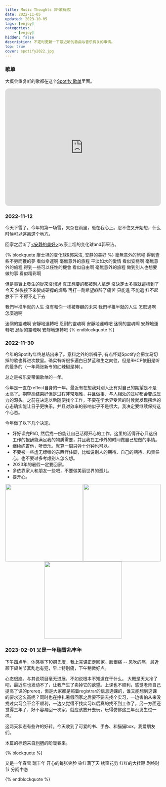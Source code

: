```yaml
---
title: Music Thoughts（听歌有感）
date: 2022-11-05 
updated: 2023-10-05 
tags: [enjoy]
categories: 
    - [enjoy]
hidden: false
description: 不定时更新一下最近听的歌曲与音乐有关的事情。
top: true
cover: spotify2022.jpg
---
```


### 歌单

大概会重复听的歌都在这个[Spotify 歌单](https://open.spotify.com/playlist/3P07vHgIgWP9HoH1g3Q5xT?si=e543d4ff403e4152)里面。

<iframe style="border-radius:12px" src="https://open.spotify.com/embed/playlist/4HO9jbN3WmEhXKF8GrjPIV?utm_source=generator" width="100%" height="380" frameBorder="0" allowfullscreen="" allow="autoplay; clipboard-write; encrypted-media; fullscreen; picture-in-picture" loading="lazy"></iframe>

### 2022-11-12

今天下雪了。今年的第一场雪，夹杂在雨里，砸在我心上。忍不住又开始想，什么时候可以逃离这个地方。

回家之后听了[<安静的美好>](https://youtu.be/FGeYMR8hDF8)by康士坦的变化球and郭采洁。


{% blockquote 康士坦的变化球&郭采洁, 安静的美好 %}
毫無意外的旅程 得到壹些不勞而獲的夢 看似幸運啊
毫無意外的旅程 平淡如水的愛情 看似安穩啊
毫無意外的旅程 得到一些可以任性的機會 看似自由啊
毫無意外的旅程 做到別人也想要做的事 看似精彩啊

但是事實上發生的從來沒想過
真正想要的都被別人拿走
沒決定太多事就這樣到了今天
然後接下來變成硬撐的爛局
再打一劑希望麻醉了痛苦
只能進 不能退 扛不起 放不下
不得不走下去

我們半推半就的人生
沒有和你一樣被眷顧的未來
我們半推半就的人生
怎麼過啊 怎麼過啊

迷惘的靈魂啊 安靜地運轉吧
忍耐的靈魂啊 安靜地運轉吧
迷惘的靈魂啊 安靜地運轉吧
忍耐的靈魂啊 安靜地運轉吧
{% endblockquote  %}

### 2022-11-30

今年的Spotify年终总结出来了。意料之外的新裤子, 有点怀疑Spotify会把立马切掉的歌也算进次数里。确实有听很多遍白日梦蓝和生之向往，但是RHCP依旧是听的最多的（一年两张新专的红辣椒是神）。

总之是被乐夏带偏歌单的一年。


今年是一直在reflect自身的一年。最近有在想我对别人还有对自己的期望是不是太高了。期望高结果好但是过程非常艰难，并且做事、与人相处的过程都会变成压力的源头。之前在决定以后随便找个工作，不要在学术界受苦的时候就发现摆烂的心态确实能让日子更快乐，并且对效率的影响似乎不是很大。我决定要继续保持这个心态。

今年做了以下几个决定。

- 好好读完PhD, 然后找一份能让自己活得开心的工作。这里的活得开心只这份工作的报酬能满足我的物质需要，并且我在工作外的时间做自己想做的事情。
- 继续练吉他，听音乐。就算一周只弹十分钟也可以。
- 不要被一些虚无缥缈的东西绊住脚，比如说别人的期待、自己的期待、和责任心。也不要过多考虑别人怎么想。
- 2023年的暑假一定要回家。
- 多依靠家人和朋友一些吧，不要做美丽世界的孤儿。
- 要开心。

<div style='display:flex; flex-wrap:wrap; justify-content:space-around'>
<img src="spotify2022.jpg" width=250>
<img src="wrapped-personality.JPG" width=250>
<img src="wrapped-genre.JPG" width=250>
</div>


### 2023-02-01 又是一年瑞雪兆丰年


下午四点半，体感零下10摄氏度，我上完课正走回家。脸很痛 -- 风吹的痛，最近颞下颌关节紊乱也有犯，早上特别痛，下午稍微好点。

心态很崩。与其说项目毫无进展，不如说根本不知道在干什么。 大概是天太冷了吧，最近车也发动不了，让我产生了卖掉它的欲望。上课也不顺利，感觉老师自己提高了课的prereq，但是大家都是照着registrar的信息选课的，谁又能想到这课的要求这么高呢？同时也在挣扎暑假回家之后要不要去找个实习，一边害怕从来没找过实习会不会不顺利，一边又觉得不找实习以后真的找不到工作了，另一方面还觉得三年了，好不容易回一次家，就应该放开去玩，玩得仿佛这三年没发生过一样。

这两天状态有些许的好转。今天收到了可爱的书、手办、和猫猫box。我爱朋友们。

本篇的标题来自[刺猬](http://ciweiyuedui.com/)的盼暖春来。

{% blockquote %}

又是一年春雪 瑞丰年 
开心的每张笑脸 染红满了天
绣窗花剪 红红的大挂鞭
剧终时节 分阅中恋

{% endblockquote %}




